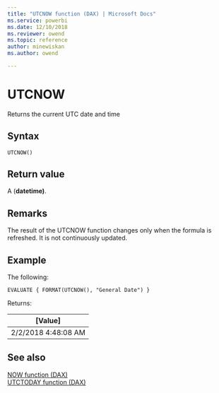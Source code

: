 ```yaml
---
title: "UTCNOW function (DAX) | Microsoft Docs"
ms.service: powerbi 
ms.date: 12/10/2018
ms.reviewer: owend
ms.topic: reference
author: minewiskan
ms.author: owend

---
```

# UTCNOW
Returns the current UTC date and time
  
## Syntax  
  
```dax
UTCNOW()  
```
  
## Return value  
A (**datetime)**.  
  
## Remarks  

The result of the UTCNOW function changes only when the formula is refreshed. It is not continuously updated. 
  
## Example  
The following:
  
```dax
EVALUATE { FORMAT(UTCNOW(), "General Date") } 
```

Returns:

|[Value]  |
|---------|
|2/2/2018 4:48:08 AM    |


## See also  
[NOW function &#40;DAX&#41;](now-function-dax.md)  
[UTCTODAY function &#40;DAX&#41;](utctoday-function-dax.md)  
  
